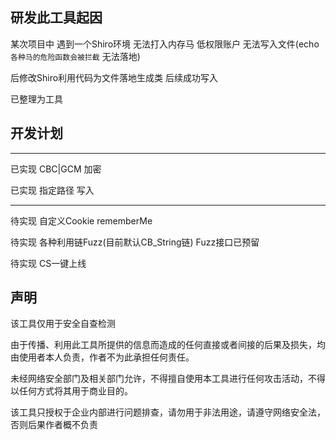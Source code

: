 ## 研发此工具起因

某次项目中 遇到一个Shiro环境 无法打入内存马 低权限账户 无法写入文件(echo `各种马的危险函数会被拦截` 无法落地) 

后修改Shiro利用代码为文件落地生成类 后续成功写入

已整理为工具

## 开发计划

------

已实现 CBC|GCM 加密

已实现 指定路径 写入

------

待实现 自定义Cookie rememberMe

待实现 各种利用链Fuzz(目前默认CB_String链) Fuzz接口已预留

待实现 CS一键上线





## 声明

该工具仅用于安全自查检测

由于传播、利用此工具所提供的信息而造成的任何直接或者间接的后果及损失，均由使用者本人负责，作者不为此承担任何责任。

未经网络安全部门及相关部门允许，不得擅自使用本工具进行任何攻击活动，不得以任何方式将其用于商业目的。

该工具只授权于企业内部进行问题排查，请勿用于非法用途，请遵守网络安全法，否则后果作者概不负责